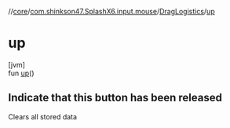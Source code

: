 //[core](../../../index.md)/[com.shinkson47.SplashX6.input.mouse](../index.md)/[DragLogistics](index.md)/[up](up.md)

# up

[jvm]\
fun [up](up.md)()

<h2>Indicate that this button has been released</h2> Clears all stored data
